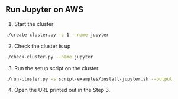 
## Run Jupyter on AWS

1. Start the cluster

```bash
./create-cluster.py -c 1 --name jupyter
```

2. Check the cluster is up

```bash
./check-cluster.py --name jupyter
```

3. Run the setup script on the cluster

```bash
./run-cluster.py -s script-examples/install-jupyter.sh --output
```

4. Open the URL printed out in the Step 3.
